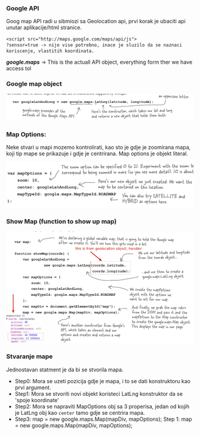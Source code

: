 ### Google API

Goog map API radi u sibmiozi sa Geolocation api, prvi korak je ubaciti api unutar aplikacije/html stranice.

    <script src="http://maps.google.com/maps/api/js">
    ?sensor=true -> nije vise potrebno, inace je sluzilo da se naznaci koriscenje, vlastitih koordinata.
    
***google.maps*** -> This is the actuall API object, everything form ther we have access tol
    

### Google map object

![alt text](images/googleMap.png "Google Map Creating")

### Map Options:
Neke stvari u mapi mozemo kontrolirati, kao sto je gdje je zoomirana mapa, koji tip mape se prikazuje i gdje je centrirana. Map options je objekt literal.

![alt text](images/mapOptions.png "")

### Show Map (function to show up map)

![alt text](images/showMapFunc.png "")

### Stvaranje mape

Jednostavan statment je da bi se stvorila mapa.
* Step0: Mora se uzeti pozicija gdje je mapa, i to se dati konstruktoru kao prvi argument.
* Step1: Mora se stvoriti novi objekt koristeci LatLng konstruktor da se 'spoje koordinate'
* Step2: Mora se napraviti MapOptions obj sa 3 properisa, jedan od kojih je LatLng obj kao ```center```
tamo gdje se centrira mapa.
* Step3: map = new google.maps.Map(mapDiv, mapOptions);
Step 1: map = new google.maps.Map(mapDiv, mapOptions);

